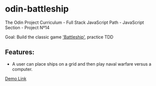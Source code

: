 # odin-battleship

The Odin Project Curriculum - Full Stack JavaScript Path - JavaScript Section - Project Nº14

Goal: Build the classic game ['Battleship'](<https://en.wikipedia.org/wiki/Battleship_(game)>), practice TDD

## Features:

-   A user can place ships on a grid and then play naval warfare versus a computer.

[Demo Link](https://stanimirkosev.github.io/odin-battleship/)
